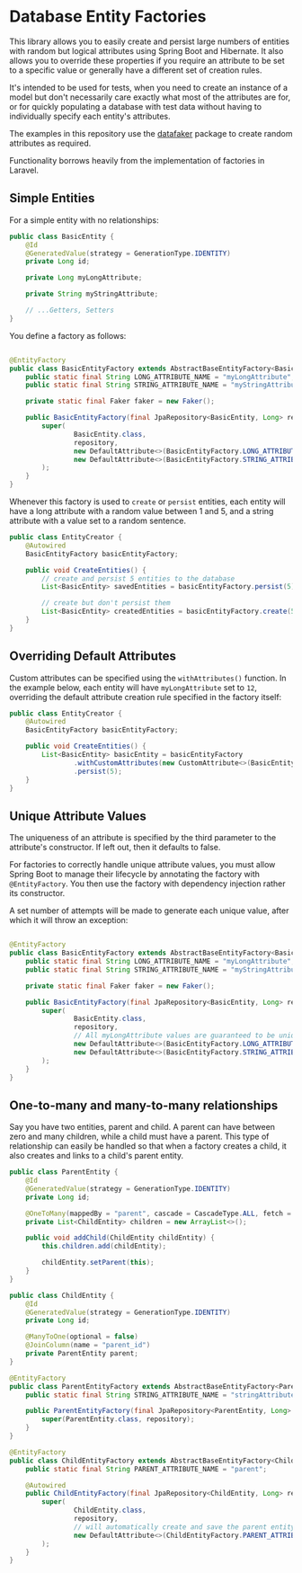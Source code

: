 # Database Entity Factories

This library allows you to easily create and persist large numbers of entities with random but logical attributes using
Spring Boot and Hibernate. It also allows you to override these properties if you require an attribute to be set to a
specific value or generally have a different set of creation rules.

It's intended to be used for tests, when you need to create an instance of a model but don't necessarily care exactly
what
most of the attributes are for, or for quickly populating a database with test data without having to individually
specify
each entity's attributes.

The examples in this repository use the [datafaker](https://www.datafaker.net/) package to create random attributes as
required.

Functionality borrows heavily from the implementation of factories in Laravel.

## Simple Entities

For a simple entity with no relationships:

```java
public class BasicEntity {
    @Id
    @GeneratedValue(strategy = GenerationType.IDENTITY)
    private Long id;

    private Long myLongAttribute;

    private String myStringAttribute;

    // ...Getters, Setters
}
```

You define a factory as follows:

```java

@EntityFactory
public class BasicEntityFactory extends AbstractBaseEntityFactory<BasicEntity> {
    public static final String LONG_ATTRIBUTE_NAME = "myLongAttribute";
    public static final String STRING_ATTRIBUTE_NAME = "myStringAttribute";

    private static final Faker faker = new Faker();

    public BasicEntityFactory(final JpaRepository<BasicEntity, Long> repository) {
        super(
                BasicEntity.class, 
                repository,
                new DefaultAttribute<>(BasicEntityFactory.LONG_ATTRIBUTE_NAME, () -> BasicEntityFactory.faker.number().numberBetween(1L, 5L)),
                new DefaultAttribute<>(BasicEntityFactory.STRING_ATTRIBUTE_NAME, () -> BasicEntityFactory.faker.lorem().sentence())
        );
    }
}
```

Whenever this factory is used to `create` or `persist` entities, each entity will have
a long attribute with a random value between 1 and 5, and a string attribute with a value set to a random sentence.

```java
public class EntityCreator {
    @Autowired
    BasicEntityFactory basicEntityFactory;

    public void CreateEntities() {
        // create and persist 5 entities to the database
        List<BasicEntity> savedEntities = basicEntityFactory.persist(5);

        // create but don't persist them
        List<BasicEntity> createdEntities = basicEntityFactory.create(5);
    }
}
```

## Overriding Default Attributes

Custom attributes can be specified using the `withAttributes()` function. In the example below, each entity will have
`myLongAttribute` set to `12`, overriding the default attribute creation rule specified in the factory itself:

```java
public class EntityCreator {
    @Autowired
    BasicEntityFactory basicEntityFactory;

    public void CreateEntities() {
        List<BasicEntity> basicEntity = basicEntityFactory
                .withCustomAttributes(new CustomAttribute<>(BasicEntityFactory.LONG_ATTRIBUTE_NAME, () -> 12L))
                .persist(5);
    }
}
```

## Unique Attribute Values

The uniqueness of an attribute is specified by the third parameter to the attribute's constructor. If left out, then it
defaults to false.

For factories to correctly handle unique attribute values, you must allow Spring Boot to manage their lifecycle by
annotating
the factory with `@EntityFactory`. You then use the factory with dependency injection rather its constructor.

A set number of attempts will be made to generate each unique value, after which it will throw an exception:

```java

@EntityFactory
public class BasicEntityFactory extends AbstractBaseEntityFactory<BasicEntity> {
    public static final String LONG_ATTRIBUTE_NAME = "myLongAttribute";
    public static final String STRING_ATTRIBUTE_NAME = "myStringAttribute";

    private static final Faker faker = new Faker();

    public BasicEntityFactory(final JpaRepository<BasicEntity, Long> repository) {
        super(
                BasicEntity.class,
                repository,
                // All myLongAttribute values are guaranteed to be unique. If this is not possible, an exception will be thrown
                new DefaultAttribute<>(BasicEntityFactory.LONG_ATTRIBUTE_NAME, () -> AbstractBaseEntityFactory.faker.number().numberBetween(1L, 5L), true),
                new DefaultAttribute<>(BasicEntityFactory.STRING_ATTRIBUTE_NAME, () -> AbstractBaseEntityFactory.faker.lorem().sentence())
        );
    }
}
```

## One-to-many and many-to-many relationships

Say you have two entities, parent and child. A parent can have between zero and many children, while a child must have a
parent.
This type of relationship can easily be handled so that when a factory creates a child, it also creates and links to a
child's parent entity.

```java
public class ParentEntity {
    @Id
    @GeneratedValue(strategy = GenerationType.IDENTITY)
    private Long id;

    @OneToMany(mappedBy = "parent", cascade = CascadeType.ALL, fetch = FetchType.LAZY)
    private List<ChildEntity> children = new ArrayList<>();

    public void addChild(ChildEntity childEntity) {
        this.children.add(childEntity);

        childEntity.setParent(this);
    }
}

public class ChildEntity {
    @Id
    @GeneratedValue(strategy = GenerationType.IDENTITY)
    private Long id;

    @ManyToOne(optional = false)
    @JoinColumn(name = "parent_id")
    private ParentEntity parent;
}

@EntityFactory
public class ParentEntityFactory extends AbstractBaseEntityFactory<ParentEntity> {
    public static final String STRING_ATTRIBUTE_NAME = "stringAttribute";

    public ParentEntityFactory(final JpaRepository<ParentEntity, Long> repository) {
        super(ParentEntity.class, repository);
    }
}

@EntityFactory
public class ChildEntityFactory extends AbstractBaseEntityFactory<ChildEntity> {
    public static final String PARENT_ATTRIBUTE_NAME = "parent";

    @Autowired
    public ChildEntityFactory(final JpaRepository<ChildEntity, Long> repository, ParentEntityFactory parentEntityFactory) {
        super(
                ChildEntity.class,
                repository,
                // will automatically create and save the parent entity when the factory is used to create a child entity
                new DefaultAttribute<>(ChildEntityFactory.PARENT_ATTRIBUTE_NAME, parentEntityFactory::create)
        );
    }
}
```
